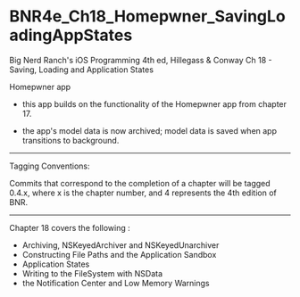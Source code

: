 BNR4e_Ch18_Homepwner_SavingLoadingAppStates
===================================

Big Nerd Ranch's iOS Programming 4th ed, Hillegass & Conway
Ch 18 - Saving, Loading and Application States

Homepwner app 
- this app builds on the functionality of the Homepwner app from chapter 17.
 
- the app's model data is now archived; model data is saved when app 
transitions to background.

-----------------------------------
Tagging Conventions: 

Commits that correspond to the completion of a chapter will be tagged 0.4.x, 
where x is the chapter number, and 4 represents the 4th edition of BNR. 

-----------------------------------

Chapter 18 covers the following :

- Archiving, NSKeyedArchiver and NSKeyedUnarchiver
- Constructing File Paths and the Application Sandbox
- Application States
- Writing to the FileSystem with NSData
- the Notification Center and Low Memory Warnings

